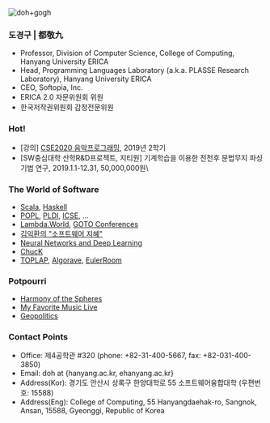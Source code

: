 ![doh+gogh](https://i.imgur.com/TaYtePI.png)

### 도경구 | 都敬九

- Professor, Division of Computer Science, College of Computing, Hanyang University ERICA
- Head, Programming Languages Laboratory (a.k.a. PLASSE Research Laboratory), Hanyang University ERICA
- CEO, Softopia, Inc.
- ERICA 2.0 자문위원회 위원
- 한국저작권위원회 감정전문위원

### Hot!
- [강의] [CSE2020 음악프로그래밍](https://doggzone.github.io/CSE2020/), 2019년 2학기
- [SW중심대학 산학R&D프로젝트, 지티원] 기계학습을 이용한 전천후 문법무지 파싱 기법 연구, 2019.1.1-12.31, 50,000,000원\

### The World of Software
- [Scala](https://www.scala-lang.org/), [Haskell](https://www.haskell.org/platform/)
- [POPL](https://conf.researchr.org/series/POPL), [PLDI](https://www.sigplan.org/Conferences/PLDI/), [ICSE](http://www.icse-conferences.org/), ...
- [Lambda.World](http://www.lambda.world/), [GOTO Conferences](https://blog.gotocon.com/)
- [김익환의 "소프트웨어 지혜"](http://www.ikwisdom.com/)
- [Neural Networks and Deep Learning](http://neuralnetworksanddeeplearning.com/)
- [ChucK](https://chuck.cs.princeton.edu/)
- [TOPLAP](https://toplap.org/), [Algorave](https://algorave.com/), [EulerRoom](http://www.eulerroom.com/)

### Potpourri
- [Harmony of the Spheres](http://harmoniedesspheres.com/eng/Welcome.html)
- [My Favorite Music Live](https://doggzone.github.io/musiclive/)
- [Geopolitics](https://zeihan.com/)

### Contact Points
- Office: 제4공학관 #320 (phone: +82-31-400-5667, fax: +82-031-400-3850)
- Email: doh at {hanyang.ac.kr, ehanyang.ac.kr}
- Address(Kor): 경기도 안산시 상록구 한양대학로 55 소프트웨어융합대학 (우편번호: 15588)
- Address(Eng): College of Computing, 55 Hanyangdaehak-ro, Sangnok, Ansan, 15588, Gyeonggi, Republic of Korea
